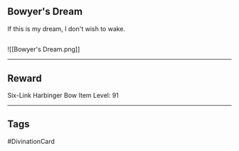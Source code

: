 ## Bowyer's Dream
If this is my dream, I don't wish to wake.
## 
![[Bowyer's Dream.png]]

---
## Reward
Six-Link Harbinger Bow
Item Level: 91

---
## Tags
#DivinationCard